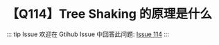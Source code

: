 # 【Q114】Tree Shaking 的原理是什么


::: tip Issue
欢迎在 Gtihub Issue 中回答此问题: [Issue 114](https://github.com/kangyana/daily-question/issues/114)
:::

